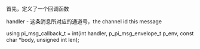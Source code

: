 
首先，定义了一个回调函数

handler - 这条消息所对应的通道号，the channel id this message 


using pi_msg_callback_t = int(int handler, p_pi_msg_envelope_t p_env, const char *body, unsigned int len);